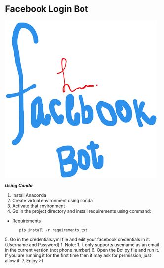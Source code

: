 # Facebook Login Bot
![](Logo.png)

_**Using Conda**_

1. Install Anaconda
2. Create virtual environment using conda
3. Activate that environment
4. Go in the project directory and install requirements using command:
<ul>
  <li>Requirements</li>
  
       pip install -r requirements.txt
</ul>
5. Go in the credentials.yml file and edit your facebook credentials in it. (Username and Password)
   1. Note:
      1. It only supports username as an email in the current version (not phone number)
6. Open the Bot.py file and run it. If you are running it for the first time then it may ask for permission, just allow it.
7. Enjoy :-)
